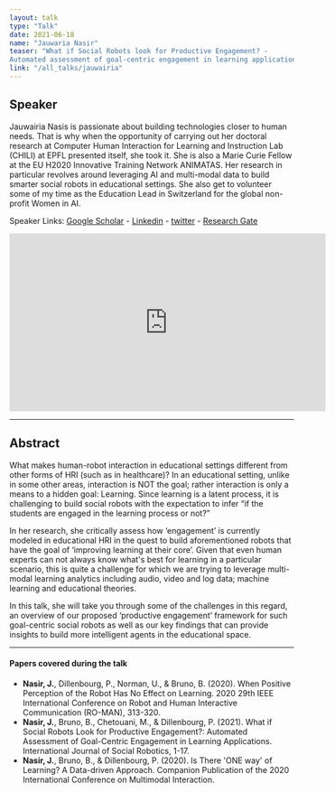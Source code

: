 ```yaml
---
layout: talk
type: "Talk"
date: 2021-06-18
name: "Jauwaria Nasir"
teaser: "What if Social Robots look for Productive Engagement? -
Automated assessment of goal-centric engagement in learning applications"
link: "/all_talks/jauwairia"
---
```

## Speaker

Jauwairia Nasis is passionate about building technologies closer to human needs. That is why when the opportunity of carrying out her doctoral research at Computer Human Interaction for Learning and Instruction Lab (CHILI) at EPFL presented itself, she took it. She is also a Marie Curie Fellow at the EU H2020 Innovative Training Network ANIMATAS. Her research in particular revolves around leveraging AI and multi-modal data to build smarter social robots in educational settings. She also get to volunteer some of my time as the Education Lead in Switzerland for the global non-profit Women in AI.  



Speaker Links: [Google Scholar](https://scholar.google.ch/citations?user=y9CqzOMAAAAJ&hl=en) - [Linkedin](https://www.linkedin.com/in/jauwairia-nasir-4240a339/) - [twitter](https://twitter.com/jauwairia_nasir) - [Research Gate](https://www.researchgate.net/profile/Jauwairia-Nasir)

<iframe width="560" height="315" src="https://www.youtube.com/embed/iQD0M65-NHs" title="YouTube video player" frameborder="0" allow="accelerometer; autoplay; clipboard-write; encrypted-media; gyroscope; picture-in-picture" allowfullscreen></iframe>

---

## Abstract
What makes human-robot interaction in educational
 settings different from other forms of HRI (such as in healthcare)? In an educational setting, unlike in some other areas, interaction is NOT the goal; rather interaction is only a means to a hidden goal: Learning. Since learning is a latent process, it is challenging to build social robots with the expectation to infer “if the students are engaged in the learning process or not?”

In her research, she critically assess how ‘engagement’ is currently modeled in educational HRI in the quest to build aforementioned robots that have the goal of ‘improving learning at their core’. Given that even human experts can not always know what's best for learning in a particular scenario, this is quite a challenge for which we are trying to leverage multi-modal learning analytics including audio, video and log data; machine learning and educational theories. 

In this talk, she will take you through some of the challenges in this regard, an overview of our proposed ‘productive engagement’ framework for such goal-centric social robots as well as our key findings that can provide insights to build more intelligent agents in the educational space. 

---

#### Papers covered during the talk
* **Nasir, J.**, Dillenbourg, P., Norman, U., & Bruno, B. (2020). When Positive Perception of the Robot Has No Effect on Learning. 2020 29th IEEE International Conference on Robot and Human Interactive Communication (RO-MAN), 313-320.
* **Nasir, J.**, Bruno, B., Chetouani, M., & Dillenbourg, P. (2021). What if Social Robots Look for Productive Engagement?: Automated Assessment of Goal-Centric Engagement in Learning Applications. International Journal of Social Robotics, 1-17.
* **Nasir, J.**, Bruno, B., & Dillenbourg, P. (2020). Is There 'ONE way' of Learning? A Data-driven Approach. Companion Publication of the 2020 International Conference on Multimodal Interaction.
